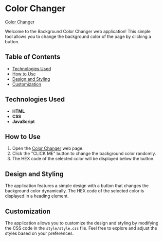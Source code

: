 # Color Changer

[Color Changer](https://umar-ashraf09.github.io/Color-Changer/)

Welcome to the Background Color Changer web application! This simple tool allows you to change the background color of the page by clicking a button.

## Table of Contents

- [Technologies Used](#technologies-used)
- [How to Use](#how-to-use)
- [Design and Styling](#design-and-styling)
- [Customization](#customization)

## Technologies Used

- **HTML**
- **CSS**
- **JavaScript**

## How to Use

1. Open the [Color Changer](https://umar-ashraf09.github.io/Color-Changer/) web page.
2. Click the "CLICK ME" button to change the background color randomly.
3. The HEX code of the selected color will be displayed below the button.

## Design and Styling

The application features a simple design with a button that changes the background color dynamically. The HEX code of the selected color is displayed in a heading element.

## Customization

The application allows you to customize the design and styling by modifying the CSS code in the `style/style.css` file. Feel free to explore and adjust the styles based on your preferences.
